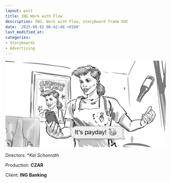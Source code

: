 ```yaml
---
layout: post
title: ING Work with Flow
description: ING, Work with Flow, storyboard frame 09C
date: '2025-08-02 06:42:48 +0100'
last_modified_at:
categories:
- Storyboards
- Advertising
---
```



![ING, Work with Flow, storyboard frame 09C](/images/09C.png)


Directors: **Kai Schonrath*

Production: **CZAR**

Client: **ING Banking**